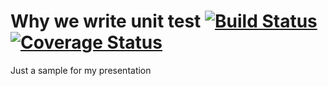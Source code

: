 # Why we write unit test [![Build Status](https://travis-ci.org/rudyhuynh/why-we-write-unit-test.svg?branch=master)](https://travis-ci.org/rudyhuynh/why-we-write-unit-test) [![Coverage Status](https://coveralls.io/repos/github/rudyhuynh/why-we-write-unit-test/badge.svg?branch=master)](https://coveralls.io/github/rudyhuynh/why-we-write-unit-test?branch=master)

Just a sample for my presentation